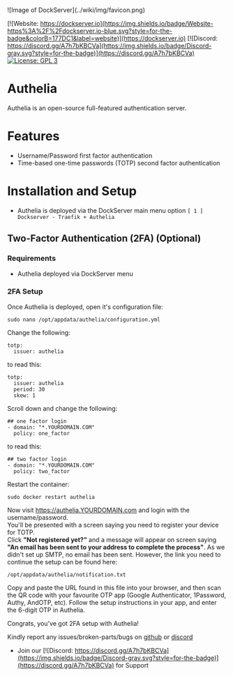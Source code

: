 <br />
![Image of DockServer](../wiki/img/favicon.png)

[![Website: https://dockserver.io](https://img.shields.io/badge/Website-https%3A%2F%2Fdockserver.io-blue.svg?style=for-the-badge&colorB=177DC1&label=website)](https://dockserver.io)
[![Discord: https://discord.gg/A7h7bKBCVa](https://img.shields.io/badge/Discord-gray.svg?style=for-the-badge)](https://discord.gg/A7h7bKBCVa)
[![License: GPL 3](https://img.shields.io/badge/License-GPL%203-blue.svg?style=for-the-badge&colorB=177DC1&label=license)](LICENSE)

# Authelia
Authelia is an open-source full-featured authentication server.

# Features
* Username/Password first factor authentication
* Time-based one-time passwords (TOTP) second factor authentication

# Installation and Setup
* Authelia is deployed via the DockServer main menu option ```[ 1 ] Dockserver - Traefik + Authelia```

## Two-Factor Authentication (2FA) (Optional)
### Requirements
* Authelia deployed via DockServer menu

### 2FA Setup
Once Authelia is deployed, open it's configuration file:

```sudo nano /opt/appdata/authelia/configuration.yml```

Change the following:
```
totp:
  issuer: authelia
```
to read this:
```
totp:
  issuer: authelia
  period: 30
  skew: 1
```
Scroll down and change the following:
```
## one factor login
- domain: "*.YOURDOMAIN.COM"
  policy: one_factor
```
to read this:
```
## two factor login
- domain: "*.YOURDOMAIN.COM"
  policy: two_factor
```
Restart the container:

```sudo docker restart authelia```

Now visit https://authelia.YOURDOMAIN.com and login with the username/password.  
You'll be presented with a screen saying you need to register your device for TOTP.  
Click **"Not registered yet?"** and a message will appear on screen saying **"An email has been sent to your address to complete the process"**.  As we didn't set up SMTP, no email has been sent.  However, the link you need to continue the setup can be found here:

```/opt/appdata/authelia/notification.txt```

Copy and paste the URL found in this file into your browser, and then scan the QR code with your favourite OTP app (Google Authenticator, 1Password, Authy, AndOTP, etc).  Follow the setup instructions in your app, and enter the 6-digit OTP in Authelia.

Congrats, you've got 2FA setup with Authelia!


Kindly report any issues/broken-parts/bugs on [github](https://github.com/dockserver/dockserver/issues) or [discord](https://discord.gg/A7h7bKBCVa)

* Join our [![Discord: https://discord.gg/A7h7bKBCVa](https://img.shields.io/badge/Discord-gray.svg?style=for-the-badge)](https://discord.gg/A7h7bKBCVa) for Support